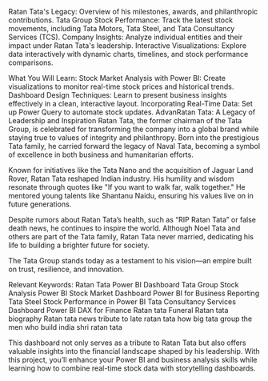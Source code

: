 Ratan Tata's Legacy: Overview of his milestones, awards, and philanthropic contributions.
Tata Group Stock Performance: Track the latest stock movements, including Tata Motors, Tata Steel, and Tata Consultancy Services (TCS).
Company Insights: Analyze individual entities and their impact under Ratan Tata's leadership.
Interactive Visualizations: Explore data interactively with dynamic charts, timelines, and stock performance comparisons.

What You Will Learn:
Stock Market Analysis with Power BI: Create visualizations to monitor real-time stock prices and historical trends.
Dashboard Design Techniques: Learn to present business insights effectively in a clean, interactive layout.
Incorporating Real-Time Data: Set up Power Query to automate stock updates.
AdvanRatan Tata: A Legacy of Leadership and Inspiration
Ratan Tata, the former chairman of the Tata Group, is celebrated for transforming the company into a global brand while staying true to values of integrity and philanthropy. Born into the prestigious Tata family, he carried forward the legacy of Naval Tata, becoming a symbol of excellence in both business and humanitarian efforts.

Known for initiatives like the Tata Nano and the acquisition of Jaguar Land Rover, Ratan Tata reshaped Indian industry. His humility and wisdom resonate through quotes like "If you want to walk far, walk together." He mentored young talents like Shantanu Naidu, ensuring his values live on in future generations.

Despite rumors about Ratan Tata’s health, such as “RIP Ratan Tata” or false death news, he continues to inspire the world. Although Noel Tata and others are part of the Tata family, Ratan Tata never married, dedicating his life to building a brighter future for society.

The Tata Group stands today as a testament to his vision—an empire built on trust, resilience, and innovation.

Relevant Keywords:
Ratan Tata Power BI Dashboard
Tata Group Stock Analysis
Power BI Stock Market Dashboard
Power BI for Business Reporting
Tata Steel Stock Performance in Power BI
Tata Consultancy Services Dashboard
Power BI DAX for Finance
Ratan tata Funeral
Ratan tata biography
Ratan tata news
tribute to late ratan tata
how big tata group
the men who build india
shri ratan tata

This dashboard not only serves as a tribute to Ratan Tata but also offers valuable insights into the financial landscape shaped by his leadership. With this project, you’ll enhance your Power BI and business analysis skills while learning how to combine real-time stock data with storytelling dashboards.

